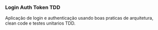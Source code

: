 ### Login Auth Token TDD

Aplicação de login e authenticação usando boas praticas de arquitetura, clean code e testes unitarios TDD.
